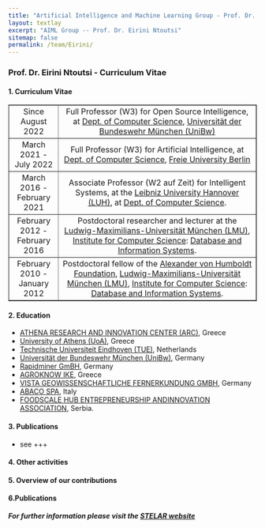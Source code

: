 ```yaml
---
title: "Artificial Intelligence and Machine Learning Group - Prof. Dr. Eirini Ntoutsi"
layout: textlay
excerpt: "AIML Group -- Prof. Dr. Eirini Ntoutsi"
sitemap: false
permalink: /team/Eirini/
---
```


### Prof. Dr. Eirini Ntoutsi - Curriculum Vitae

#### 1. Curriculum Vitae
<table style="border-collapse: collapse; width: 100%;" border="1">
<tbody>
<tr>
<td style="width: 20%; text-align: center;">Since August 2022</td>
<td style="width: 80%; text-align: center;">Full Professor (W3) for Open Source Intelligence, at <a href="" target="_new">Dept. of Computer Science</a>, <a href="" target="_new">Universität der Bundeswehr München (UniBw)</a></td>
</tr>
<tr>
<td style="width: 20%; text-align: center;">March 2021 - July 2022</td>
<td style="width: 80%; text-align: center;">Full Professor (W3) for Artificial Intelligence, at <a href="" target="_new">Dept. of Computer Science</a>, <a href="" target="_new">Freie University Berlin</a></td>
</tr>
<tr>
<td style="width: 20%; text-align: center;">March 2016 - February 2021</td>
<td style="width: 80%; text-align: center;">Associate Professor (W2 auf Zeit) for Intelligent Systems, at the <a href="" target="_new">Leibniz University Hannover (LUH)</a>, at <a href="" target="_new">Dept. of Computer Science</a>.</td>
</tr>
<tr>
<td style="width: 20%; text-align: center;">February 2012 - February 2016</td>
<td style="width: 80%; text-align: center;">Postdoctoral researcher and lecturer at the <a href="https://www.lmu.de/en/" target="_new">Ludwig-Maximilians-Universität München (LMU)</a>, <a href="https://www.ifi.uni-muenchen.de/index.html" target="_new">Institute for Computer Science</a>: <a href="http://www.dbs.ifi.lmu.de/cms/Hauptseite" target="_new">Database and Information Systems</a>.</td>
</tr>
 <tr>
<td style="width: 20%; text-align: center;">February 2010 - January 2012</td>
<td style="width: 80%; text-align: center;">Postdoctoral fellow of the <a href="https://www.humboldt-foundation.de/" target="_new"> Alexander von Humboldt Foundation</a>, <a href="https://www.lmu.de/en/" target="_new">Ludwig-Maximilians-Universität München (LMU)</a>, <a href="https://www.ifi.uni-muenchen.de/index.html" target="_new">Institute for Computer Science</a>: <a href="http://www.dbs.ifi.lmu.de/cms/Hauptseite" target="_new">Database and Information Systems</a>.</td>
</tr>

</table>

#### 2. Education
- [ATHENA RESEARCH AND INNOVATION CENTER (ARC)](https://www.athenarc.gr/en/home), Greece
- [University of Athens (UoA)](https://en.uoa.gr/), Greece
- [Technische Universiteit Eindhoven (TUE)](https://www.tue.nl/en/), Netherlands
- [Universität der Bundeswehr München (UniBw)](https://www.unibw.de/home), Germany
- [Rapidminer GmBH](https://rapidminer.com/), Germany
- [AGROKNOW IKE](https://agroknow.com/), Greece
- [VISTA GEOWISSENSCHAFTLICHE FERNERKUNDUNG GMBH](https://www.vista-geo.de/), Germany
- [ABACO SPA](https://www.abacospa.it/), Italy
- [FOODSCALE HUB ENTREPRENEURSHIP ANDINNOVATION ASSOCIATION](https://foodscalehub.com/), Serbia.

#### 3. Publications
- see +++
  
#### 4. Other activities

#### 5. Overview of our contributions
#### 6.Publications

<b><i>For further information please visit the [STELAR website](https://stelar-project.eu/)</i></b>

